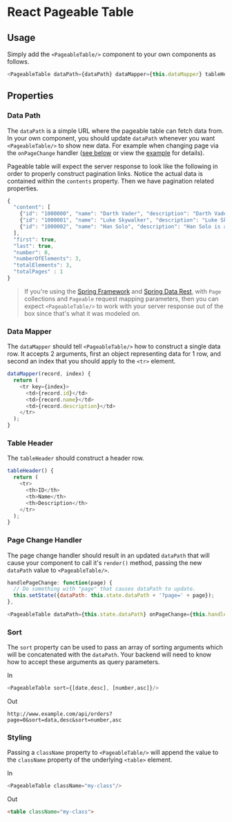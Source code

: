 # React Pageable Table

## Usage
Simply add the `<PageableTable/>` component to your own components as follows.

```javascript
<PageableTable dataPath={dataPath} dataMapper={this.dataMapper} tableHeader={this.tableHeader}  onPageChange={this.handlePageChange}/>
```

## Properties

### Data Path
The `dataPath` is a simple URL where the pageable table can fetch data from.  In your own component, you should
update `dataPath` whenever you want `<PageableTable/>` to show new data.  For example when changing page via
the `onPageChange` handler ([see below](#page-change-handler) or view the [example](example/app/scripts/app.js) for details).

Pageable table will expect the server response to look like the following in order to properly construct pagination links.
Notice the actual data is contained within the `contents` property.  Then we have pagination related properties.

```javascript
{
  "content": [
    {"id": "1000000", "name": "Darth Vader", "description": "Darth Vader, born Anakin Skywalker, is a fictional character in the Star Wars universe."},
    {"id": "1000001", "name": "Luke Skywalker", "description": "Luke Skywalker is a fictional character appearing as the central protagonist of the original film trilogy and as a minor character in the prequel trilogy of the Star Wars universe created by George Lucas."},
    {"id": "1000002", "name": "Han Solo", "description": "Han Solo is a fictional character in the Star Wars franchise, portrayed in films by Harrison Ford."}
  ],
  "first": true,
  "last": true,
  "number": 0,
  "numberOfElements": 3,
  "totalElements": 3,
  "totalPages" : 1
}
```

> If you're using the [Spring Framework](http://spring.io) and [Spring Data Rest](http://projects.spring.io/spring-data-rest/),
with `Page` collections and `Pageable` request mapping parameters, then you can expect `<PageableTable/>` to work with
your server response out of the box since that's what it was modeled on.

### Data Mapper
The `dataMapper` should tell `<PageableTable/>` how to construct a single data row.  It accepts 2 arguments, first
an object representing data for 1 row, and second an index that you should apply to the `<tr>` element.

```javascript
dataMapper(record, index) {
  return (
    <tr key={index}>
      <td>{record.id}</td>
      <td>{record.name}</td>
      <td>{record.description}</td>
    </tr>
  );
}
```

### Table Header
The `tableHeader` should construct a header row.

```javascript
tableHeader() {
  return (
    <tr>
      <th>ID</th>
      <th>Name</th>
      <th>Description</th>
    </tr>
  );
}
```

### Page Change Handler
The page change handler should result in an updated `dataPath` that will cause your component to call it's `render()`
method, passing the new `dataPath` value to `<PageableTable/>`.
```javascript
handlePageChange: function(page) {
  // Do something with "page" that causes dataPath to update.
  this.setState({dataPath: this.state.dataPath + '?page=' + page});
},
```

```javascript
<PageableTable dataPath={this.state.dataPath} onPageChange={this.handlePageChange}/>
```

### Sort
The `sort` property can be used to pass an array of sorting arguments which will be concatenated with the `dataPath`.
Your backend will need to know how to accept these arguments as query parameters.

In

```javascript
<PageableTable sort={[date,desc], [number,asc]}/>
```

Out

```
http://www.example.com/api/orders?page=0&sort=data,desc&sort=number,asc
```

### Styling
Passing a `className` property to `<PageableTable/>` will append the value to the `className` property of the
underlying `<table>` element.

In

```javascript
<PageableTable className="my-class"/>
```

Out

```html
<table className="my-class">
```